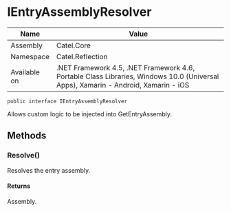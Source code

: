 

# IEntryAssemblyResolver

Name|Value
---|---
Assembly|Catel.Core
Namespace|Catel.Reflection
Available on|.NET Framework 4.5, .NET Framework 4.6, Portable Class Libraries, Windows 10.0 (Universal Apps), Xamarin - Android, Xamarin - iOS

```
public interface IEntryAssemblyResolver
```

Allows custom logic to be injected into GetEntryAssembly.



## Methods

### Resolve()

Resolves the entry assembly.

#### Returns

Assembly.



